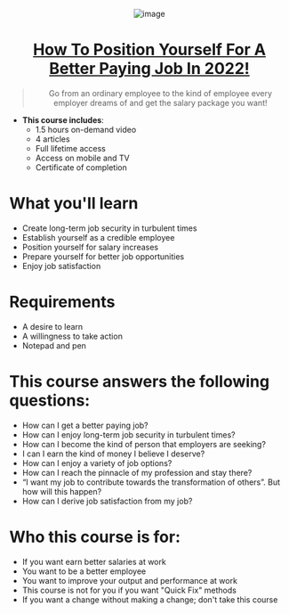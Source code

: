<div align="center">
  
![image](https://user-images.githubusercontent.com/51442719/172661585-90b7b161-0bce-487b-9acc-16b7ff0fd1aa.png)

# [How To Position Yourself For A Better Paying Job In 2022!](https://www.udemy.com/course/career-how-to-position-yourself-for-a-better-paying-job/?couponCode=8E314D6CAA51C806DFDA)
> Go from an ordinary employee to the kind of employee every employer dreams of and get the salary package you want!

</div>

- **This course includes**:
  - 1.5 hours on-demand video
  - 4 articles
  - Full lifetime access
  - Access on mobile and TV
  - Certificate of completion

# What you'll learn
- Create long-term job security in turbulent times
- Establish yourself as a credible employee
- Position yourself for salary increases
- Prepare yourself for better job opportunities
- Enjoy job satisfaction

# Requirements
- A desire to learn
- A willingness to take action
- Notepad and pen

# This course answers the following questions:  
- How can I get a better paying job?
- How can I enjoy long-term job security in turbulent times?
- How can I become the kind of person that employers are seeking?
- I can I earn the kind of money I believe I deserve?
- How can I enjoy a variety of job options?
- How can I reach the pinnacle of my profession and stay there?
- “I want my job to contribute towards the transformation of others”. But how will this happen?
- How can I derive job satisfaction from my job?

# Who this course is for:
- If you want earn better salaries at work
- You want to be a better employee
- You want to improve your output and performance at work
- This course is not for you if you want "Quick Fix" methods
- If you want a change without making a change; don't take this course

